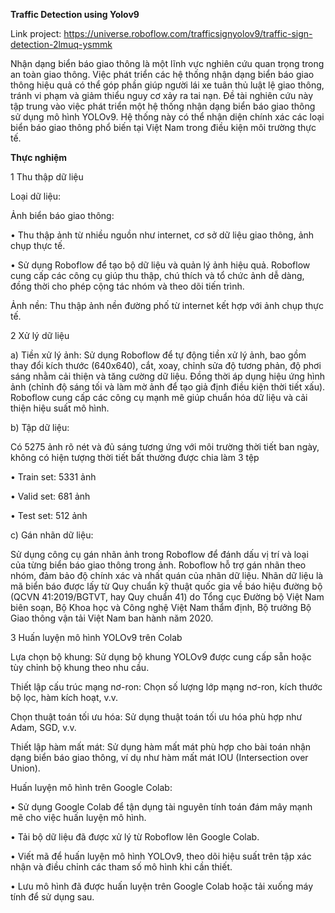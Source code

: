 **Traffic Detection using Yolov9**

Link project: https://universe.roboflow.com/trafficsignyolov9/traffic-sign-detection-2lmuq-ysmmk

Nhận dạng biển báo giao thông là một lĩnh vực nghiên cứu quan trọng
trong an toàn giao thông. Việc phát triển các hệ thống nhận dạng biển báo
giao thông hiệu quả có thể góp phần giúp người lái xe tuân thủ luật lệ giao
thông, tránh vi phạm và giảm thiểu nguy cơ xảy ra tai nạn.
Đề tài nghiên cứu này tập trung vào việc phát triển một hệ thống nhận
dạng biển báo giao thông sử dụng mô hình YOLOv9. Hệ thống này có thể
nhận diện chính xác các loại biển báo giao thông phổ biến tại Việt Nam
trong điều kiện môi trường thực tế.

**Thực nghiệm**

1 Thu thập dữ liệu

Loại dữ liệu:

Ảnh biển báo giao thông:

• Thu thập ảnh từ nhiều nguồn như internet, cơ sở dữ liệu giao thông,
ảnh chụp thực tế.

• Sử dụng Roboflow để tạo bộ dữ liệu và quản lý ảnh hiệu quả.
Roboflow cung cấp các công cụ giúp thu thập, chú thích và tổ chức
ảnh dễ dàng, đồng thời cho phép cộng tác nhóm và theo dõi tiến trình.

Ảnh nền: Thu thập ảnh nền đường phố từ internet kết hợp với ảnh chụp
thực tế.

2 Xử lý dữ liệu

a) Tiền xử lý ảnh: Sử dụng Roboflow để tự động tiền xử lý ảnh, bao gồm thay đổi kích thước (640x640), cắt, xoay, chỉnh sửa độ tương phản, độ
phơi sáng nhằm cải thiện và tăng cường dữ liệu. Đồng thời áp dụng
hiệu ứng hình ảnh (chỉnh độ sáng tối và làm mờ ảnh để tạo giả định
điều kiện thời tiết xấu). Roboflow cung cấp các công cụ mạnh mẽ giúp
chuẩn hóa dữ liệu và cải thiện hiệu suất mô hình.

b) Tập dữ liệu:

Có 5275 ảnh rõ nét và đủ sáng tương ứng với môi trường thời tiết ban
ngày, không có hiện tượng thời tiết bất thường được chia làm 3 tệp

• Train set: 5331 ảnh

• Valid set: 681 ảnh

• Test set: 512 ảnh


c) Gán nhãn dữ liệu:

Sử dụng công cụ gán nhãn ảnh trong Roboflow để đánh dấu vị trí và
loại của từng biển báo giao thông trong ảnh. Roboflow hỗ trợ gán nhãn
theo nhóm, đảm bảo độ chính xác và nhất quán của nhãn dữ liệu.
Nhãn dữ liệu là mã biển báo được lấy từ Quy chuẩn kỹ thuật quốc gia
về báo hiệu đường bộ (QCVN 41:2019/BGTVT, hay Quy chuẩn 41) do
Tổng cục Đường bộ Việt Nam biên soạn, Bộ Khoa học và Công nghệ
Việt Nam thẩm định, Bộ trưởng Bộ Giao thông vận tải Việt Nam ban
hành năm 2020.

3 Huấn luyện mô hình YOLOv9 trên Colab

Lựa chọn bộ khung: Sử dụng bộ khung YOLOv9 được cung cấp sẵn
hoặc tùy chỉnh bộ khung theo nhu cầu.

Thiết lập cấu trúc mạng nơ-ron: Chọn số lượng lớp mạng nơ-ron, kích
thước bộ lọc, hàm kích hoạt, v.v.

Chọn thuật toán tối ưu hóa: Sử dụng thuật toán tối ưu hóa phù hợp như
Adam, SGD, v.v.

Thiết lập hàm mất mát: Sử dụng hàm mất mát phù hợp cho bài toán
nhận dạng biển báo giao thông, ví dụ như hàm mất mát IOU (Intersection
over Union).

Huấn luyện mô hình trên Google Colab:

• Sử dụng Google Colab để tận dụng tài nguyên tính toán đám mây
mạnh mẽ cho việc huấn luyện mô hình.

• Tải bộ dữ liệu đã được xử lý từ Roboflow lên Google Colab.

• Viết mã để huấn luyện mô hình YOLOv9, theo dõi hiệu suất trên tập
xác nhận và điều chỉnh các tham số mô hình khi cần thiết.

• Lưu mô hình đã được huấn luyện trên Google Colab hoặc tải xuống
máy tính để sử dụng sau.
